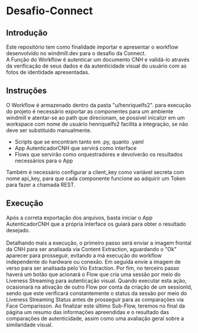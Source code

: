 # Desafio-Connect

## Introdução
Este repositório tem como finalidade importar e apresentar o workflow desenvolvido no windmill.dev para o desafio da Connect. <br>
A Função do Workflow é autenticar um documento CNH e validá-lo através da verificação de seus dados e da autenticidade visual do usuário com as fotos de identidade apresentadas.

## Instruções
O Workflow é armazenado dentro da pasta "u/henriquelfs2". para execução do projeto é necessário exportar as componentes para um ambiente windmill e atentar-se ao path que direcionam, se possível inicalizr em um workspace com nome de usuário henriquelfs2 facilita a integração, se não deve ser substituido manualmente.
- Scripts que se encontram tanto em .py, quanto .yaml
- App AutenticadorCNH que servirá como interface
- Flows que servirão como orquestradores e devolverão os resultados necessários para o App

Também é necessário configurar a client_key como variável secreta com nome api_key, para que cada componente funcione ao adquirir um Token para fazer a chamada REST.

## Execução
Após a correta exportação dos arquivos, basta iniciar o App AutenticadorCNH que a própria interface os guiará para obter o resultado desejado. <br><br>
Detalhando mais a execução, o primeiro passo será enviar a imagem frontal da CNH para ser analisada via Content Extraction, aguardando o "Ok" aparecer para prosseguir, evitando a má execução do workflow independente do hardware ou conexão. Em seguida envie a imagem de verso para ser analisada pelo Vio Extraction. Por fim, no terceiro passo haverá um botão que acionará o Flow que cria uma sessão por meio do Liveness Streaming para autenticação visual. Quando executar esta ação, ocasionará na ativação de outro Flow por conta da criação de um sessionId, sendo que este verificará constantemente o status da sessão por meio do Liveness Streaming Status antes de prosseguir para as comparações via Face Comparisson. Ao finalizar este último Sub-Flow, teremos no final da página um resumo das informações apreendidas e o resultado das comparações de autenticidade, assim como uma avaliação geral sobre a similaridade visual.
